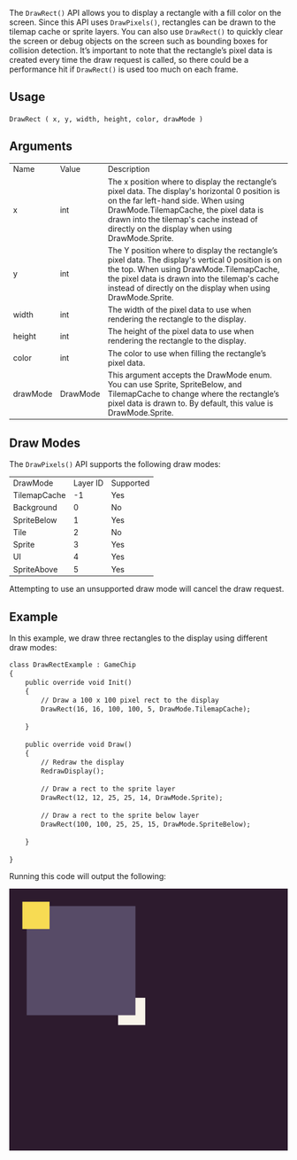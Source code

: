 The `DrawRect()` API allows you to display a rectangle with a fill color on the screen. Since this API uses `DrawPixels()`, rectangles can be drawn to the tilemap cache or sprite layers. You can also use `DrawRect()` to quickly clear the screen or debug objects on the screen such as bounding boxes for collision detection. It’s important to note that the rectangle’s pixel data is created every time the draw request is called, so there could be a performance hit if `DrawRect()` is used too much on each frame.

## Usage

`DrawRect ( x, y, width, height, color, drawMode )`

## Arguments

<table>
  <tr>
    <td>Name</td>
    <td>Value</td>
    <td>Description</td>
  </tr>
  <tr>
    <td>x</td>
    <td>int</td>
    <td>The x position where to display the rectangle’s pixel data. The display's horizontal 0 position is on the far left-hand side. When using DrawMode.TilemapCache, the pixel data is drawn into the tilemap's cache instead of directly on the display when using DrawMode.Sprite.</td>
  </tr>
  <tr>
    <td>y</td>
    <td>int</td>
    <td>The Y position where to display the rectangle’s pixel data. The display's vertical 0 position is on the top. When using DrawMode.TilemapCache, the pixel data is drawn into the tilemap's cache instead of directly on the display when using DrawMode.Sprite.</td>
  </tr>
  <tr>
    <td>width</td>
    <td>int</td>
    <td>The width of the pixel data to use when rendering the rectangle to the display.</td>
  </tr>
  <tr>
    <td>height</td>
    <td>int</td>
    <td>The height of the pixel data to use when rendering the rectangle to the display.</td>
  </tr>
  <tr>
    <td>color</td>
    <td>int</td>
    <td>The color to use when filling the rectangle’s pixel data.</td>
  </tr>
  <tr>
    <td>drawMode</td>
    <td>DrawMode</td>
    <td>This argument accepts the DrawMode enum. You can use Sprite, SpriteBelow, and TilemapCache to change where the rectangle’s pixel data is drawn to. By default, this value is DrawMode.Sprite.</td>
  </tr>
</table>


## Draw Modes

The `DrawPixels()` API supports the following draw modes:

<table>
  <tr>
    <td>DrawMode</td>
    <td>Layer ID</td>
    <td>Supported</td>
  </tr>
  <tr>
    <td>TilemapCache</td>
    <td>-1</td>
    <td>Yes</td>
  </tr>
  <tr>
    <td>Background</td>
    <td>0</td>
    <td>No</td>
  </tr>
  <tr>
    <td>SpriteBelow</td>
    <td>1</td>
    <td>Yes</td>
  </tr>
  <tr>
    <td>Tile</td>
    <td>2</td>
    <td>No</td>
  </tr>
  <tr>
    <td>Sprite</td>
    <td>3</td>
    <td>Yes</td>
  </tr>
  <tr>
    <td>UI</td>
    <td>4</td>
    <td>Yes</td>
  </tr>
  <tr>
    <td>SpriteAbove</td>
    <td>5</td>
    <td>Yes</td>
  </tr>
</table>


Attempting to use an unsupported draw mode will cancel the draw request.

## Example

In this example, we draw three rectangles to the display using different draw modes:

    class DrawRectExample : GameChip
    {
        public override void Init()
        { 
            // Draw a 100 x 100 pixel rect to the display
            DrawRect(16, 16, 100, 100, 5, DrawMode.TilemapCache);

        }

        public override void Draw()
        { 
            // Redraw the display
            RedrawDisplay();

            // Draw a rect to the sprite layer
            DrawRect(12, 12, 25, 25, 14, DrawMode.Sprite);

            // Draw a rect to the sprite below layer
            DrawRect(100, 100, 25, 25, 15, DrawMode.SpriteBelow);

        }

    }

Running this code will output the following:

<p style="text-align:center"><img src="images/DrawRectOutput_image_0.png" /></p>


